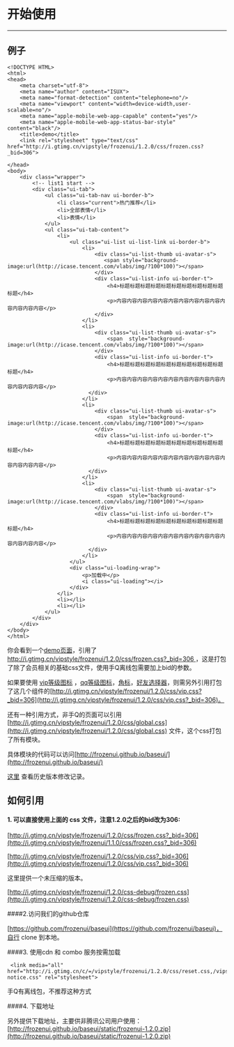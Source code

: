 # 开始使用

---

## 例子


<style>
.nico-iframe iframe{height: 400px;}
</style>

````iframe
<!DOCTYPE HTML>
<html>
<head>
	<meta charset="utf-8">
	<meta name="author" content="ISUX">
	<meta name="format-detection" content="telephone=no"/>
	<meta name="viewport" content="width=device-width,user-scalable=no"/>
	<meta name="apple-mobile-web-app-capable" content="yes"/>
	<meta name="apple-mobile-web-app-status-bar-style" content="black"/>
	<title>demo</title>
	<link rel="stylesheet" type="text/css" href="http://i.gtimg.cn/vipstyle/frozenui/1.2.0/css/frozen.css?_bid=306">
	
</head>
<body>
	<div class="wrapper">
		<!-- list1 start -->
		<div class="ui-tab">
		    <ul class="ui-tab-nav ui-border-b">
		        <li class="current">热门推荐</li>
		        <li>全部表情</li>
		        <li>表情</li>
		    </ul>
		    <ul class="ui-tab-content">
		        <li>
		        	<ul class="ui-list ui-list-link ui-border-b">  
					    <li>
					        <div class="ui-list-thumb ui-avatar-s">
					           <span style="background-image:url(http://icase.tencent.com/vlabs/img/?100*100)"></span>
					        </div>
					        <div class="ui-list-info ui-border-t">
					            <h4>标题标题标题标题标题标题标题标题标题标题标题</h4>
					            <p>内容内容内容内容内容内容内容内容内容内容内容内容内容内容</p>
					        </div>
					    </li>
					    <li>
					        <div class="ui-list-thumb ui-avatar-s">
					            <span  style="background-image:url(http://icase.tencent.com/vlabs/img/?100*100)"></span>
					        </div>
					        <div class="ui-list-info ui-border-t">
					            <h4>标题标题标题标题标题标题标题标题标题标题标题</h4>
					            <p>内容内容内容内容内容内容内容内容内容内容内容内容内容内容</p>
					      </div>
					    </li>
					    <li>
					        <div class="ui-list-thumb ui-avatar-s">
					            <span  style="background-image:url(http://icase.tencent.com/vlabs/img/?100*100)"></span>
					        </div>
					        <div class="ui-list-info ui-border-t">
					            <h4>标题标题标题标题标题标题标题标题标题标题标题</h4>
					            <p>内容内容内容内容内容内容内容内容内容内容内容内容内容内容</p>
					      </div>
					    </li>
					    <li>
					        <div class="ui-list-thumb ui-avatar-s">
					            <span  style="background-image:url(http://icase.tencent.com/vlabs/img/?100*100)"></span>
					        </div>
					        <div class="ui-list-info ui-border-t">
					            <h4>标题标题标题标题标题标题标题标题标题标题标题</h4>
					            <p>内容内容内容内容内容内容内容内容内容内容内容内容内容内容</p>
					      </div>
					    </li>
					</ul>
					<div class="ui-loading-wrap">
					    <p>加载中</p>
					    <i class="ui-loading"></i>
					</div>
		        </li>
		        <li></li>
		        <li></li>
		    </ul>
		</div>
	</div>
</body>
</html>
````

你会看到一个[demo页面](http://frozenui.github.io/test/demo.html)，引用了[http://i.gtimg.cn/vipstyle/frozenui/1.2.0/css/frozen.css?_bid=306 
](http://i.gtimg.cn/vipstyle/frozenui/1.1.0/css/frozen.css?_bid=306 
)，这是打包了除了会员相关的基础css文件，使用手Q离线包需要加上bid的参数。


如果要使用 [vip等级图标](http://frozenui.github.io/baseui/ui-icon-viplevel) ，[qq等级图标](http://frozenui.github.io/baseui/ui-icon-qqlevel)，[角标](http://frozenui.github.io/baseui/ui-tag)，[好友选择器](http://frozenui.github.io/baseui/ui-selector)，则需另外引用打包了这几个组件的[http://i.gtimg.cn/vipstyle/frozenui/1.2.0/css/vip.css?_bid=306](http://i.gtimg.cn/vipstyle/frozenui/1.2.0/css/vip.css?_bid=306)。


还有一种引用方式，非手Q的页面可以引用[http://i.gtimg.cn/vipstyle/frozenui/1.2.0/css/global.css](http://i.gtimg.cn/vipstyle/frozenui/1.2.0/css/global.css) 文件，这个css打包了所有模块。

具体模块的代码可以访问[http://frozenui.github.io/baseui/](http://frozenui.github.io/baseui/)

[这里](http://frozenui.github.io/baseui/history.html) 查看历史版本修改记录。

## 如何引用


#### 1. 可以直接使用上面的 css 文件，注意1.2.0之后的bid改为306:

[http://i.gtimg.cn/vipstyle/frozenui/1.2.0/css/frozen.css?_bid=306](http://i.gtimg.cn/vipstyle/frozenui/1.1.0/css/frozen.css?_bid=306) 

[http://i.gtimg.cn/vipstyle/frozenui/1.2.0/css/vip.css?_bid=306](http://i.gtimg.cn/vipstyle/frozenui/1.2.0/css/vip.css?_bid=306)

这里提供一个未压缩的版本。

   [http://i.gtimg.cn/vipstyle/frozenui/1.2.0/css-debug/frozen.css](http://i.gtimg.cn/vipstyle/frozenui/1.2.0/css-debug/frozen.css)

####2.访问我们的github仓库

 [https://github.com/frozenui/baseui](https://github.com/frozenui/baseui)，自行 clone 到本地。

####3. 使用cdn 和 combo 服务按需加载

````
 <link media="all" href="http://i.gtimg.cn/c/=/vipstyle/frozenui/1.2.0/css/reset.css,/vipstyle/frozenui/1.2.0/css/ui-notice.css" rel="stylesheet">

````
手Q有离线包，不推荐这种方式

####4. 下载地址

另外提供下载地址，主要供非腾讯公司用户使用：[http://frozenui.github.io/baseui/static/frozenui-1.2.0.zip](http://frozenui.github.io/baseui/static/frozenui-1.2.0.zip)

